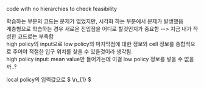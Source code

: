 code with no hierarchies to check feasibility

학습하는 부분의 코드는 문제가 없었지만, 시각화 하는 부분에서 문제가 발생했음  
계층형으로 학습하는 경우 새로운 진입점을 어디로 할것인지가 중요함 --> 지금 내가 작성한 코드로는 부족함  
high policy의 input으로 low policy의 마지막점에 대한 정보와 cell 정보를 종합적으로 주어야 적절한 입구 위치를 찾을 수 있을것이라 생각됨.  
high policy input: mean value만 들어가는데 이걸 low policy 정보를 넣을 수 없을까..?

local policy의 입력값으로 $ \n_{1} $
